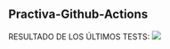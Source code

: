 ## Practiva-Github-Actions



    
<inicio>
RESULTADO DE LOS ÚLTIMOS TESTS: 
<img src="https://img.shields.io/badge/tested with-Cypress-04C38E.svg">
<fin>